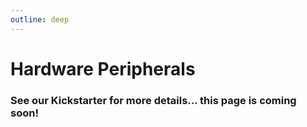 ```yaml
---
outline: deep
---
```


# Hardware Peripherals

### See our Kickstarter for more details... this page is coming soon!
